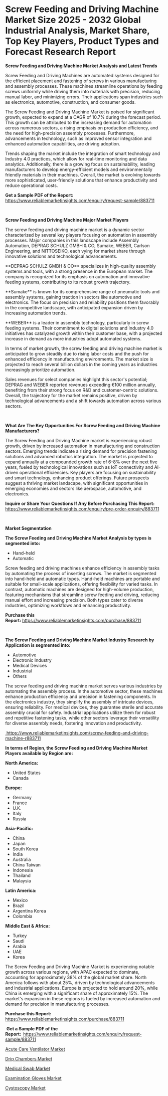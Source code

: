 <p><h1>Screw Feeding and Driving Machine Market Size 2025 - 2032 Global Industrial Analysis, Market Share, Top Key Players, Product Types and Forecast Research Report</h1></p><p><strong>Screw Feeding and Driving Machine Market Analysis and Latest Trends</strong></p>
<p><p>Screw Feeding and Driving Machines are automated systems designed for the efficient placement and fastening of screws in various manufacturing and assembly processes. These machines streamline operations by feeding screws uniformly while driving them into materials with precision, reducing manual labor, and minimizing errors. Their applications span industries such as electronics, automotive, construction, and consumer goods.</p><p>The Screw Feeding and Driving Machine Market is poised for significant growth, expected to expand at a CAGR of 10.7% during the forecast period. This growth can be attributed to the increasing demand for automation across numerous sectors, a rising emphasis on production efficiency, and the need for high-precision assembly processes. Furthermore, advancements in technology, such as improved sensor integration and enhanced automation capabilities, are driving adoption. </p><p>Trends shaping the market include the integration of smart technology and Industry 4.0 practices, which allow for real-time monitoring and data analytics. Additionally, there is a growing focus on sustainability, leading manufacturers to develop energy-efficient models and environmentally friendly materials in their machines. Overall, the market is evolving towards more sophisticated, user-friendly solutions that enhance productivity and reduce operational costs.</p></p>
<p><strong>Get a Sample PDF of the Report:&nbsp;</strong> <a href="https://www.reliablemarketinsights.com/enquiry/request-sample/883711?utm_campaign=3209&utm_medium=2&utm_source=Github&utm_content=ia&utm_term=11042025&utm_id=screw-feeding-and-driving-machine">https://www.reliablemarketinsights.com/enquiry/request-sample/883711</a></p>
<p>&nbsp;</p>
<p><strong>Screw Feeding and Driving Machine Major Market Players</strong></p>
<p><p>The screw feeding and driving machine market is a dynamic sector characterized by several key players focusing on automation in assembly processes. Major companies in this landscape include Assembly Automation, DEPRAG SCHULZ GMBH & CO, Sumake, WEBER, Carlson Engineering, and NITTOSEIKO, each vying for market share through innovative solutions and technological advancements.</p><p>**DEPRAG SCHULZ GMBH & CO** specializes in high-quality assembly systems and tools, with a strong presence in the European market. The company is recognized for its emphasis on automation and innovative feeding systems, contributing to its robust growth trajectory.</p><p>**Sumake** is known for its comprehensive range of pneumatic tools and assembly systems, gaining traction in sectors like automotive and electronics. The focus on precision and reliability positions them favorably in the competitive landscape, with anticipated expansion driven by increasing automation trends.</p><p>**WEBER** is a leader in assembly technology, particularly in screw feeding systems. Their commitment to digital solutions and Industry 4.0 initiatives has catalyzed growth within their customer base, with a projected increase in demand as more industries adopt automated systems.</p><p>In terms of market growth, the screw feeding and driving machine market is anticipated to grow steadily due to rising labor costs and the push for enhanced efficiency in manufacturing environments. The market size is projected to reach several billion dollars in the coming years as industries increasingly prioritize automation.</p><p>Sales revenues for select companies highlight this sector's potential; DEPRAG and WEBER reported revenues exceeding €100 million annually, benefiting from their strong focus on R&D and customer-centric solutions. Overall, the trajectory for the market remains positive, driven by technological advancements and a shift towards automation across various sectors.</p></p>
<p>&nbsp;</p>
<p><strong>What Are The Key Opportunities For Screw Feeding and Driving Machine Manufacturers?</strong></p>
<p><p>The Screw Feeding and Driving Machine market is experiencing robust growth, driven by increased automation in manufacturing and construction sectors. Emerging trends indicate a rising demand for precision fastening solutions and advanced robotics integration. The market is projected to expand annually at a compounded growth rate of 6-8% over the next five years, fueled by technological innovations such as IoT connectivity and AI-driven operational efficiencies. Key players are focusing on sustainability and smart technology, enhancing product offerings. Future prospects suggest a thriving market landscape, with significant opportunities in emerging economies and sectors like aerospace, automotive, and electronics.</p></p>
<p><strong>Inquire or Share Your Questions If Any Before Purchasing This Report:</strong> <a href="https://www.reliablemarketinsights.com/enquiry/pre-order-enquiry/883711?utm_campaign=3209&utm_medium=2&utm_source=Github&utm_content=ia&utm_term=11042025&utm_id=screw-feeding-and-driving-machine">https://www.reliablemarketinsights.com/enquiry/pre-order-enquiry/883711</a></p>
<p>&nbsp;</p>
<p><strong>Market Segmentation</strong></p>
<p><strong>The Screw Feeding and Driving Machine Market Analysis by types is segmented into:</strong></p>
<p><ul><li>Hand-held</li><li>Automatic</li></ul></p>
<p><p>Screw feeding and driving machines enhance efficiency in assembly tasks by automating the process of inserting screws. The market is segmented into hand-held and automatic types. Hand-held machines are portable and suitable for small-scale applications, offering flexibility for varied tasks. In contrast, automatic machines are designed for high-volume production, featuring mechanisms that streamline screw feeding and driving, reducing manual effort and increasing precision. Both types cater to diverse industries, optimizing workflows and enhancing productivity.</p></p>
<p><strong>Purchase this Report:&nbsp;</strong><a href="https://www.reliablemarketinsights.com/purchase/883711?utm_campaign=3209&utm_medium=2&utm_source=Github&utm_content=ia&utm_term=11042025&utm_id=screw-feeding-and-driving-machine">https://www.reliablemarketinsights.com/purchase/883711</a></p>
<p>&nbsp;</p>
<p><strong>The Screw Feeding and Driving Machine Market Industry Research by Application is segmented into:</strong></p>
<p><ul><li>Automotive</li><li>Electronic Industry</li><li>Medical Devices</li><li>Industrial</li><li>Others</li></ul></p>
<p><p>The screw feeding and driving machine market serves various industries by automating the assembly process. In the automotive sector, these machines enhance production efficiency and precision in fastening components. In the electronics industry, they simplify the assembly of intricate devices, ensuring reliability. For medical devices, they guarantee sterile and accurate assembly crucial for safety. Industrial applications utilize them for robust and repetitive fastening tasks, while other sectors leverage their versatility for diverse assembly needs, fostering innovation and productivity.</p></p>
<p><a href="https://www.reliablemarketinsights.com/screw-feeding-and-driving-machine-r883711?utm_campaign=3209&utm_medium=2&utm_source=Github&utm_content=ia&utm_term=11042025&utm_id=screw-feeding-and-driving-machine">&nbsp;https://www.reliablemarketinsights.com/screw-feeding-and-driving-machine-r883711</a></p>
<p><strong>In terms of Region, the Screw Feeding and Driving Machine Market Players available by Region are:</strong></p>
<p>
    <p> <strong> North America: </strong>
        <ul>
            <li>United States</li>
            <li>Canada</li>
        </ul>
        </p> 
    <p> <strong> Europe: </strong>
        <ul>
            <li>Germany</li>
            <li>France</li>
            <li>U.K.</li>
            <li>Italy</li>
            <li>Russia</li>
        </ul>
        </p> 
    <p> <strong> Asia-Pacific: </strong>
        <ul>
            <li>China</li>
            <li>Japan</li>
            <li>South Korea</li>
            <li>India</li>
            <li>Australia</li>
            <li>China Taiwan</li>
            <li>Indonesia</li>
            <li>Thailand</li>
            <li>Malaysia</li>
        </ul>
        </p> 
    <p> <strong> Latin America: </strong>
        <ul>
            <li>Mexico</li>
            <li>Brazil</li>
            <li>Argentina Korea</li>
            <li>Colombia</li>
        </ul>
        </p> 
    <p> <strong> Middle East & Africa: </strong>
        <ul>
            <li>Turkey</li>
            <li>Saudi</li>
            <li>Arabia</li>
            <li>UAE</li>
            <li>Korea</li>
        </ul>
    </p>
    </p>
<p><p>The Screw Feeding and Driving Machine Market is experiencing notable growth across various regions, with APAC expected to dominate, accounting for approximately 38% of the global market share. North America follows with about 25%, driven by technological advancements and industrial applications. Europe is projected to hold around 20%, while China is emerging with a significant share of approximately 15%. The market's expansion in these regions is fueled by increased automation and demand for precision in manufacturing processes.</p></p>
<p><strong>Purchase this Report: </strong><a href="https://www.reliablemarketinsights.com/purchase/883711?utm_campaign=3209&utm_medium=2&utm_source=Github&utm_content=ia&utm_term=11042025&utm_id=screw-feeding-and-driving-machine">https://www.reliablemarketinsights.com/purchase/883711</a></p>
<p>&nbsp;<strong>Get a Sample PDF of the Report:&nbsp;&nbsp;</strong><a href="https://www.reliablemarketinsights.com/enquiry/request-sample/883711?utm_campaign=3209&utm_medium=2&utm_source=Github&utm_content=ia&utm_term=11042025&utm_id=screw-feeding-and-driving-machine">https://www.reliablemarketinsights.com/enquiry/request-sample/883711</a></p>
<p><strong></strong></p>
<p><p><a href="https://www.linkedin.com/pulse/acute-care-ventilator-industry-sector-new-technologies-market-impact-ko1kc?utm_campaign=3209&utm_medium=2&utm_source=Github&utm_content=ia&utm_term=11042025&utm_id=screw-feeding-and-driving-machine">Acute Care Ventilator Market</a></p><p><a href="https://www.linkedin.com/pulse/drip-chambers-market-expected-grow-impressive-cagr-46-oufuc?utm_campaign=3209&utm_medium=2&utm_source=Github&utm_content=ia&utm_term=11042025&utm_id=screw-feeding-and-driving-machine">Drip Chambers Market</a></p><p><a href="https://www.linkedin.com/pulse/global-medical-swab-market-outlook-growth-trends-cagr-115-future-lrvmc?utm_campaign=3209&utm_medium=2&utm_source=Github&utm_content=ia&utm_term=11042025&utm_id=screw-feeding-and-driving-machine">Medical Swab Market</a></p><p><a href="https://www.linkedin.com/pulse/future-growth-prospects-examination-gloves-market-size-uhopc?utm_campaign=3209&utm_medium=2&utm_source=Github&utm_content=ia&utm_term=11042025&utm_id=screw-feeding-and-driving-machine">Examination Gloves Market</a></p><p><a href="https://www.linkedin.com/pulse/annual-growth-cystoscopy-market-41-cagr-revenue-trends-covid-19-qunac?utm_campaign=3209&utm_medium=2&utm_source=Github&utm_content=ia&utm_term=11042025&utm_id=screw-feeding-and-driving-machine">Cystoscopy Market</a></p></p>